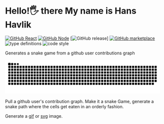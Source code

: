 # Hello!🖐️ there My name is Hans Havlik

[![GitHub React](https://img.shields.io/badge/React-20232A?style=flat-square&logo=react&logoColor=61DAFB)](https://github.com/platane/snk/releases/latest)
[![GitHub Node](https://img.shields.io/badge/Node%20js-339933?style=flat-square&logo=nodedotjs&logoColor=white)](https://github.com/platane/snk/releases/latest)
[![GitHub release](https://img.shields.io/github/release/platane/snk.svg?style=flat-square)]
[![GitHub marketplace](https://img.shields.io/badge/marketplace-snake-blue?logo=github&style=flat-square)](https://github.com/marketplace/actions/generate-snake-game-from-github-contribution-grid)
![type definitions](https://img.shields.io/npm/types/typescript?style=flat-square)
![code style](https://img.shields.io/badge/code_style-prettier-ff69b4.svg?style=flat-square)

Generates a snake game from a github user contributions graph

<picture>
  <source
    media="(prefers-color-scheme: dark)"
    srcset="https://img.shields.io/badge/Express%20js-000000?style=for-the-badge&logo=express&logoColor=white"
  />
  <source
    media="(prefers-color-scheme: light)"
    srcset="https://raw.githubusercontent.com/platane/snk/output/github-contribution-grid-snake.svg"
  />
  <img
    alt="github contribution grid snake animation"
    src="https://raw.githubusercontent.com/platane/snk/output/github-contribution-grid-snake.svg"
  />
</picture>

Pull a github user's contribution graph.
Make it a snake Game, generate a snake path where the cells get eaten in an orderly fashion.

Generate a [gif](https://github.com/Platane/snk/raw/output/github-contribution-grid-snake.gif) or [svg](https://github.com/Platane/snk/raw/output/github-contribution-grid-snake.svg) image.
